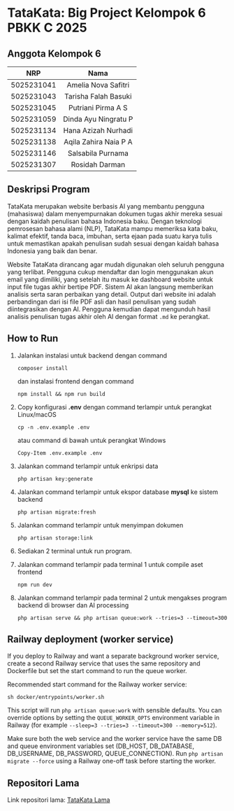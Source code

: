 # TataKata: Big Project Kelompok 6 PBKK C 2025

## Anggota Kelompok 6
|    NRP     |      Nama      |
| :--------: | :------------: |
| 5025231041 | Amelia Nova Safitri |
| 5025231043 | Tarisha Falah Basuki |
| 5025231045 | Putriani Pirma A S |
| 5025231059 | Dinda Ayu Ningratu P |
| 5025231134 | Hana Azizah Nurhadi |
| 5025231138 | Aqila Zahira Naia P A |
| 5025231146 | Salsabila Purnama |
| 5025231307 | Rosidah Darman |

## Deskripsi Program

TataKata merupakan website berbasis AI yang membantu pengguna (mahasiswa) dalam menyempurnakan dokumen tugas akhir mereka sesuai dengan kaidah penulisan bahasa Indonesia baku. Dengan teknologi pemrosesan bahasa alami (NLP), TataKata mampu memeriksa kata baku, kalimat efektif, tanda baca, imbuhan, serta ejaan pada suatu karya tulis untuk memastikan apakah penulisan sudah sesuai dengan kaidah bahasa Indonesia yang baik dan benar.

Website TataKata dirancang agar mudah digunakan oleh seluruh pengguna yang terlibat. Pengguna cukup mendaftar dan login menggunakan akun email yang dimiliki, yang setelah itu masuk ke dashboard website untuk input file tugas akhir bertipe PDF. Sistem AI akan langsung memberikan analisis serta saran perbaikan yang detail. Output dari website ini adalah perbandingan dari isi file PDF asli dan hasil penulisan yang sudah diintegrasikan dengan AI. Pengguna kemudian dapat mengunduh hasil analisis penulisan tugas akhir oleh AI dengan format `.md` ke perangkat.

## How to Run
1. Jalankan instalasi untuk backend dengan command
   ```
   composer install
   ```
   dan instalasi frontend dengan command
   ```
   npm install && npm run build
   ```
   
2. Copy konfigurasi **.env** dengan command terlampir untuk perangkat Linux/macOS
   ```
   cp -n .env.example .env
   ```
   atau command di bawah untuk perangkat Windows
   ```
   Copy-Item .env.example .env
   ```

3. Jalankan command terlampir untuk enkripsi data
   ```
   php artisan key:generate
   ```

4. Jalankan command terlampir untuk ekspor database **mysql** ke sistem backend
   ```
   php artisan migrate:fresh
   ```
   
5. Jalankan command terlampir untuk menyimpan dokumen
   ```
   php artisan storage:link
   ```
   
6. Sediakan 2 terminal untuk run program.
   
7. Jalankan command terlampir pada terminal 1 untuk compile aset frontend
   ```
   npm run dev
   ```
   
8. Jalankan command terlampir pada terminal 2 untuk mengakses program backend di browser dan AI processing
   ```
   php artisan serve && php artisan queue:work --tries=3 --timeout=300
   ```

## Railway deployment (worker service)

If you deploy to Railway and want a separate background worker service, create a second Railway service that uses the same repository and Dockerfile but set the start command to run the queue worker.

Recommended start command for the Railway worker service:

```
sh docker/entrypoints/worker.sh
```

This script will run `php artisan queue:work` with sensible defaults. You can override options by setting the `QUEUE_WORKER_OPTS` environment variable in Railway (for example `--sleep=3 --tries=3 --timeout=300 --memory=512`).

Make sure both the web service and the worker service have the same DB and queue environment variables set (DB_HOST, DB_DATABASE, DB_USERNAME, DB_PASSWORD, QUEUE_CONNECTION). Run `php artisan migrate --force` using a Railway one-off task before starting the worker.


## Repositori Lama
Link repositori lama: [TataKata Lama](https://github.com/salpurn/TataKata)
